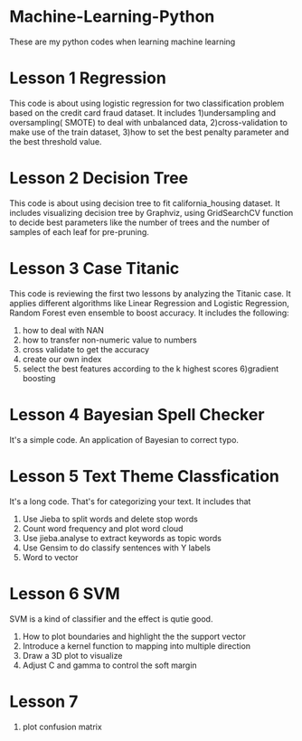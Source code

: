 # Machine-Learning-Python
These are my python codes when learning machine learning


# Lesson 1 Regression

This code is about using logistic regression for two classification problem based on the credit card fraud dataset.  It includes 1)undersampling and oversampling( SMOTE) to deal with unbalanced data, 
2)cross-validation to make use of the train dataset,
3)how to set the best penalty parameter and the best threshold value.


# Lesson 2 Decision Tree

This code is about using decision tree to fit california_housing dataset. It includes visualizing decision tree by Graphviz, using GridSearchCV function to decide best parameters like the number of trees and the number of samples of each leaf for pre-pruning.


# Lesson 3 Case Titanic
This code is reviewing the first two lessons by analyzing the Titanic case. It applies different algorithms like Linear Regression and  Logistic Regression, Random Forest even ensemble to boost accuracy. It includes the following:
1) how to deal with NAN
2) how to transfer non-numeric value to numbers
3) cross validate to get the accuracy
4) create our own index
5) select the best features according to the k highest scores
6)gradient boosting


# Lesson 4 Bayesian Spell Checker
It's a simple code. An application of Bayesian to correct typo.

# Lesson 5 Text Theme Classfication
It's a long code. That's for categorizing your text. It includes that
1) Use Jieba to split words and delete stop words
2) Count word frequency and plot word cloud
3) Use jieba.analyse to extract keywords as topic words
4) Use Gensim to do classify sentences with Y labels
5) Word to vector


# Lesson 6 SVM
SVM is a kind of classifier and the effect is qutie good.
1) How to plot boundaries and highlight the the support vector
2) Introduce a kernel function to mapping into multiple direction
3) Draw a 3D plot to visualize 
4) Adjust C and gamma to control the soft margin 


# Lesson 7
1) plot confusion matrix
